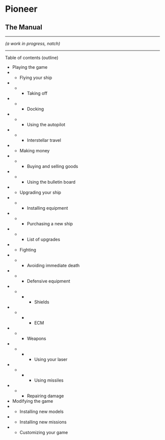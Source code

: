 # Pioneer #

## The Manual ##
----------

*(a work in progress, natch)*

- - -
Table of contents (outline)

- Playing the game
- - Flying your ship
- - - Taking off
- - - Docking
- - - Using the autopilot
- - - Interstellar travel
- - Making money
- - - Buying and selling goods
- - - Using the bulletin board
- - Upgrading your ship
- - - Installing equipment
- - - Purchasing a new ship
- - - List of upgrades
- - Fighting
- - - Avoiding immediate death
- - - Defensive equipment
- - - - Shields
- - - - ECM
- - - Weapons
- - - - Using your laser
- - - - Using missiles
- - - Repairing damage
- Modifying the game
- - Installing new models
- - Installing new missions
- - Customizing your game
